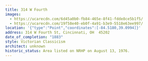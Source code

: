 ```yaml
---
title: 314 W Fourth
images:
  - https://ucarecdn.com/6d45a0b0-fb84-465e-8f41-fdde8ce5b1f5/
  - https://ucarecdn.com/19f58e40-eb0f-4a91-b3e9-5518e63ee997/
location: '{"type":"Point","coordinates":[-84.5180,39.0994]}'
address: 314 W Fourth St, Cincinnati, OH  45202
date_of_completion: "1883"
style: Victorian Classicism
architect: unknown
historic_status: Area listed on NRHP on August 13, 1976.
---
```

